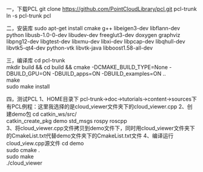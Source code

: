  一，下载PCL
 git clone https://github.com/PointCloudLibrary/pcl.git pcl-trunk  
 ln -s pcl-trunk pcl   
 
二，安装库
 sudo apt-get install cmake g++ libeigen3-dev libflann-dev python libusb-1.0-0-dev libudev-dev freeglut3-dev doxygen graphviz libpng12-dev libgtest-dev libxmu-dev libxi-dev libpcap-dev libqhull-dev libvtk5-qt4-dev python-vtk libvtk-java  libboost1.58-all-dev

三，编译库
 cd pcl-trunk  
 mkdir build && cd build && cmake -DCMAKE_BUILD_TYPE=None -DBUILD_GPU=ON -DBUILD_apps=ON -DBUILD_examples=ON ..   
 make  
 sudo make install  
 
四，测试PCL
1、HOME目录下  pcl-trunk->doc->tutorials->content->sources下有PCL例程：这里我选择的是cloud_viewer文件夹下的cloud_viewer.cpp
2、创建demo包
 cd catkin_ws/src/  
 catkin_create_pkg demo std_msgs rospy roscpp  
3、将cloud_viewer.cpp文件拷贝到demo文件下，同时用cloud_viewer文件夹下的CmakeList.txt代替demo文件夹下的CmakeList.txt文件
4、编译运行cloud_view.cpp源文件
 cd demo  
 sudo cmake .  
 sudo make  
 ./cloud_viewer  
